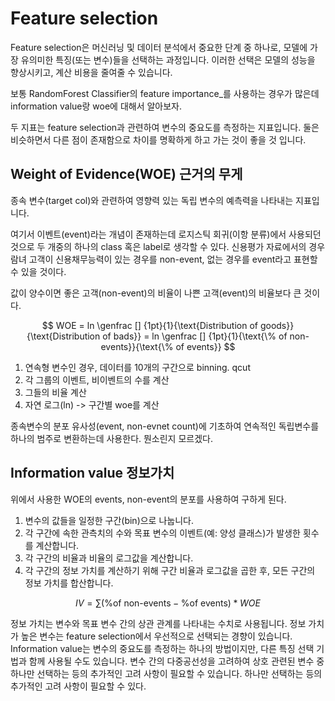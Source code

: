

# Feature selection

Feature selection은 머신러닝 및 데이터 분석에서 중요한 단계 중 하나로, 모델에 가장 유의미한 특징(또는 변수)들을 선택하는 과정입니다. 이러한 선택은 모델의 성능을 향상시키고, 계산 비용을 줄여줄 수 있습니다.

보통 RandomForest Classifier의 feature importance_를 사용하는 경우가 많은데 information value랑 woe에 대해서 알아보자.

두 지표는 feature selection과 관련하여 변수의 중요도를 측정하는 지표입니다. 둘은 비슷하면서 다른 점이 존재함으로 차이를 명확하게 하고 가는 것이 좋을 것 입니다.

## Weight of Evidence(WOE) 근거의 무게

종속 변수(target col)와 관련하여 영향력 있는 독립 변수의 예측력을 나타내는 지표입니다.

여기서 이벤트(event)라는 개념이 존재하는데 로지스틱 회귀(이항 분류)에서 사용되던 것으로 두 개중의 하나의 class 혹은 label로 생각할 수 있다. 신용평가 자료에서의 경우람녀 고객이 신용채무능력이 있는 경우를 non-event, 없는 경우를 event라고 표현할 수 있을 것이다.

값이 양수이면 좋은 고객(non-event)의 비율이 나쁜 고객(event)의 비율보다 큰 것이다.

$$
WOE = ln \genfrac [] {1pt}{1}{\text{Distribution of goods}}{\text{Distribution of bads}} = ln \genfrac [] {1pt}{1}{\text{\% of non-events}}{\text{\% of events}}
$$

1. 연속형 변수인 경우, 데이터를 10개의 구간으로 binning. qcut
2. 각 그룹의 이벤트, 비이벤트의 수를 계산
3. 그들의 비율 계산
4. 자연 로그(ln) -> 구간별 woe를 계산

종속변수의 분포 유사성(event, non-evnet count)에 기초하여 연속적인 독립변수를 하나의 범주로 변환하는데 사용한다. 뭔소린지 모르겠다.

## Information value 정보가치

위에서 사용한 WOE의 events, non-event의 분포를 사용하여 구하게 된다.

1. 변수의 값들을 일정한 구간(bin)으로 나눕니다.
2. 각 구간에 속한 관측치의 수와 목표 변수의 이벤트(예: 양성 클래스)가 발생한 횟수를 계산합니다.
3. 각 구간의 비율과 비율의 로그값을 계산합니다.
4. 각 구간의 정보 가치를 계산하기 위해 구간 비율과 로그값을 곱한 후, 모든 구간의 정보 가치를 합산합니다.

$$
IV = \sum(\text{\% of non-events} - \text{\% of events}) * WOE
$$

정보 가치는 변수와 목표 변수 간의 상관 관계를 나타내는 수치로 사용됩니다. 정보 가치가 높은 변수는 feature selection에서 우선적으로 선택되는 경향이 있습니다.
Information value는 변수의 중요도를 측정하는 하나의 방법이지만, 다른 특징 선택 기법과 함께 사용될 수도 있습니다. 변수 간의 다중공선성을 고려하여 상호 관련된 변수 중 하나만 선택하는 등의 추가적인 고려 사항이 필요할 수 있습니다.
하나만 선택하는 등의 추가적인 고려 사항이 필요할 수 있다.

